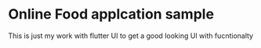 # Online Food applcation sample

This is just my work with flutter UI to get a good looking UI with fucntionalty